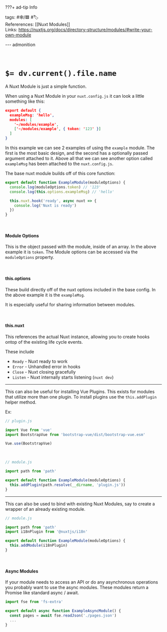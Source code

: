 ???+ ad-tip Info

tags: #🕸️/🟦 #🏷️    
Refererences: [[Nuxt Modules]]  
Links: https://nuxtjs.org/docs/directory-structure/modules/#write-your-own-module

--- admonition


<br>

# `$= dv.current().file.name`

A Nuxt Module is just a simple function.

When using a Nuxt Module in your `nuxt.config.js` it can look a little something like this:
```json
export default {
  exampleMsg: 'hello',
  modules: [
    '~/modules/example',
    ['~/modules/example', { token: '123' }]
  ]
}
```

In this example we can see 2 examples of using the `example` module. The first is the most basic design, and the second has a optionally passed argument attached to it. Above all that we can see another option called `exampleMsg` has been attached to the `nuxt.config.js`.

The base nuxt module builds off of this core function:
```jsx
export default function ExampleModule(moduleOptions) {
  console.log(moduleOptions.token) // '123'
  console.log(this.options.exampleMsg) // 'hello'

  this.nuxt.hook('ready', async nuxt => {
    console.log('Nuxt is ready')
  })
}
```

<br>

#### Module Options
This is the object passed with the module, inside of an array. In the above example it is `token`. The Module options can be accessed via the `moduleOptions` property.

<br>

#### this.options
These build directly off of the nuxt options included in the base config. In the above example it is the `exampleMsg`.

It is especially useful for sharing information between modules.

<br>

#### this.nuxt
This references the actual Nuxt instance, allowing you to create hooks ontop of the existing life cycle events.

These include
- `Ready` - Nuxt ready to work
- `Error` - Unhandled error in hooks
- `Close` - Nuxt closing gracefully
- `Listen` - Nuxt internally starts listening (`nuxt dev`)

<hr>

This can also be useful for installing Vue Plugins. This exists for modules that utilize more than one plugin. To install plugins use the `this.addPlugin` helper method.

Ex:
```jsx
// plugin.js

import Vue from 'vue'
import BootstrapVue from 'bootstrap-vue/dist/bootstrap-vue.esm'

Vue.use(BootstrapVue)
```

<br>

```jsx
// module.js

import path from 'path'

export default function ExampleModule(moduleOptions) {
  this.addPlugin(path.resolve(__dirname, 'plugin.js'))
}
```

<hr>

This can also be used to bind with existing Nuxt Modules, say to create a wrapper of an already existing module.

```jsx
// module.js

import path from 'path'
import i18nPlugin from '@nuxtjs/i18n'

export default function ExampleModule(moduleOptions) {
  this.addModule(i18nPlugin)
}
```

<br>

#### Async Modules
If your module needs to access an API or do any asynchronous operations you probably want to use the async modules. These modules return a Promise like standard async / await.

```jsx
import fse from 'fs-extra'

export default async function ExampleAsyncModule() {
  const pages = await fse.readJson('./pages.json')
  ...
}
```
